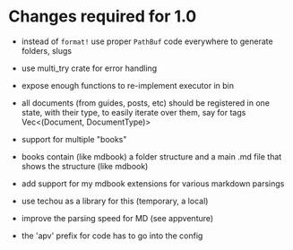 # Changes required for 1.0
- instead of `format!` use proper `PathBuf` code everywhere to generate folders, slugs
- use multi_try crate for error handling
- expose enough functions to re-implement executor in bin
- all documents (from guides, posts, etc) should be registered in one state,
  with their type, to easily iterate over them, say for tags Vec<(Document, DocumentType)>

- support for multiple "books"
- books contain (like mdbook) a folder structure and a main .md file that shows the structure (like mdbook)
- add support for my mdbook extensions for various markdown parsings
- use techou as a library for this (temporary, a local)
- improve the parsing speed for MD (see appventure)
- the 'apv' prefix for code has to go into the config
